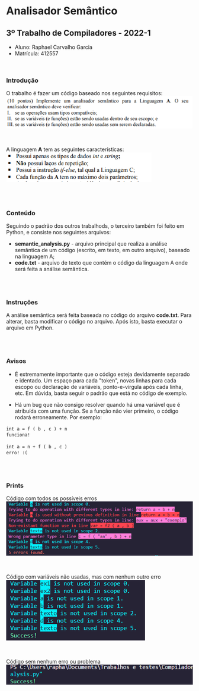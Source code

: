# Analisador Semântico
## 3º Trabalho de Compiladores - 2022-1

* Aluno: Raphael Carvalho Garcia
* Matrícula: 412557

<br>

### Introdução
O trabalho é fazer um código baseado nos seguintes requisitos:
![intro](prints/trab_intro.png)

<br>

A linguagem **A** tem as seguintes características:
<br>
![A](prints/a_lang.png)

<br><br>

### Conteúdo
Seguindo o padrão dos outros trabalhods, o terceiro também foi feito em Python, e consiste nos seguintes arquivos:
* **semantic_analysis.py** - arquivo principal que realiza a análise semântica de um código (escrito, em texto, em outro arquivo), baseado na linguagem A;
* **code.txt** - arquivo de texto que contém o código da linguagem A onde será feita a análise semântica.

<br><br>

### Instruções
A análise semântica será feita baseada no código do arquivo **code.txt**. Para alterar, basta modificar o código no arquivo.
Após isto, basta executar o arquivo em Python.

<br><br>

### Avisos
* É extremamente importante que o código esteja devidamente separado e identado. Um espaço para cada "token", novas linhas para cada escopo ou declaração de variáveis, ponto-e-vírgula após cada linha, etc. Em dúvida, basta seguir o padrão que está no código de exemplo.

* Há um bug que não consigo resolver quando há uma variável que é atribuída com uma função. Se a função não vier primeiro, o código rodará erroneamente. Por exemplo:
~~~
int a = f ( b , c ) + n 
funciona!

int a = n + f ( b , c ) 
erro! :(
~~~

<br><br>

### Prints

Código com todos os possíveis erros
<br>
![all errors](prints/all_errors.png)

<br>

Código com variáveis não usadas, mas com nenhum outro erro
<br>
![non-used success](prints/non_used_success.png)

<br>

Código sem nenhum erro ou problema
<br>
![success](prints/success.png)

